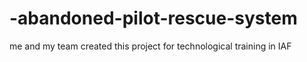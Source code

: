 # -abandoned-pilot-rescue-system
me and my team created this project for technological training in IAF
